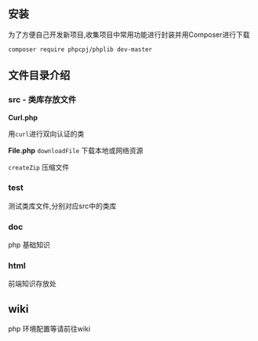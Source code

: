 ## 安装
为了方便自己开发新项目,收集项目中常用功能进行封装并用Composer进行下载

`composer require phpcpj/phplib dev-master` 

## 文件目录介绍

### src - 类库存放文件

**Curl.php**

用`curl`进行双向认证的类

**File.php**
`downloadFile`  下载本地或网络资源

`createZip`     压缩文件



### test
测试类库文件,分别对应src中的类库

### doc 
php 基础知识

### html
前端知识存放处

## wiki
php 环境配置等请前往wiki
